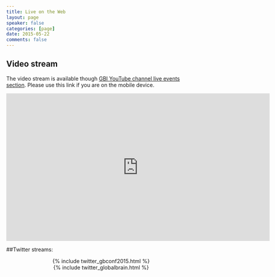 ```yaml
---
title: Live on the Web
layout: page
speaker: false
categories: [page]
date: 2015-05-22
comments: false
---
```


## Video stream

The video stream is available though [GBI YouTube channel live events section](https://www.youtube.com/watch?v=NBl520pTN44). Please use this link if you are on the mobile device.

<div class="center">
  <iframe width="700" height="393" src="https://www.youtube.com/embed/NBl520pTN44" frameborder="0" allowfullscreen></iframe>
</div>


##Twitter streams:

<div class="row">
     <div class="col-lg-6" align="center">
        {% include twitter_gbconf2015.html %}
     </div>
     <div class="col-lg-6" align="center">
        {% include twitter_globalbrain.html %}
     </div>
</div>
